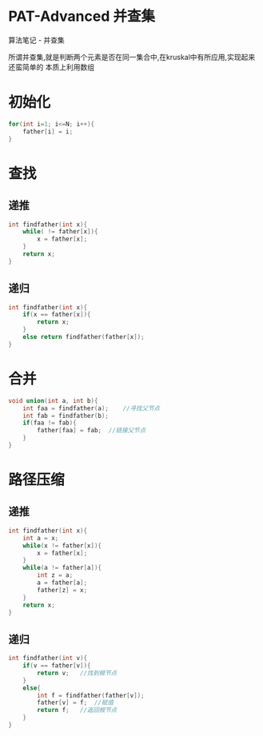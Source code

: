 # PAT-Advanced 并查集



算法笔记 - 并查集
<!--more-->

所谓并查集,就是判断两个元素是否在同一集合中,在kruskal中有所应用,实现起来还蛮简单的
本质上利用数组

# 初始化
```c++
for(int i=1; i<=N; i++){
    father[i] = i;
}
```

# 查找
## 递推
```c++
int findfather(int x){
    while( != father[x]){
        x = father[x];
    }
    return x;
}
```
## 递归
```c++
int findfather(int x){
    if(x == father[x]){
        return x;
    }
    else return findfather(father[x]);
}
```

# 合并
```c++
void union(int a, int b){
    int faa = findfather(a);    //寻找父节点
    int fab = findfather(b);
    if(faa != fab){
        father[faa] = fab;  //链接父节点
    }
}
```

# 路径压缩
## 递推
```c++
int findfather(int x){
    int a = x;
    while(x != father[x]){
        x = father[x];
    }
    while(a != father[a]){
        int z = a;
        a = father[a];
        father[z] = x;
    }
    return x;
}
```
## 递归
```c++
int findfather(int v){
    if(v == father[v]){
        return v;   //找到根节点
    }
    else{
        int f = findfather(father[v]);
        father[v] = f;  //赋值
        return f;   //返回根节点
    }
}
```
